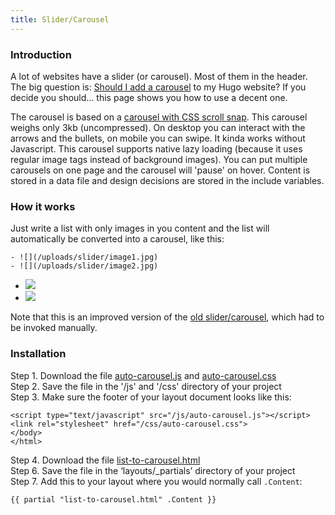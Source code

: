 ```yaml
---
title: Slider/Carousel
---
```


### Introduction

A lot of websites have a slider (or carousel). Most of them in the header. The big question is: [Should I add a carousel](https://shouldiuseacarousel.com/) to my Hugo website? If you decide you should... this page shows you how to use a decent one. 

The carousel is based on a [carousel with CSS scroll snap](https://codepen.io/joosts/pen/MWJBPgo). This carousel weighs only 3kb (uncompressed). On desktop you can interact with the arrows and the bullets, on mobile you can swipe. It kinda works without Javascript. This carousel supports native lazy loading (because it uses regular image tags instead of background images). You can put multiple carousels on one page and the carousel will 'pause' on hover. Content is stored in a data file and design decisions are stored in the include variables.

### How it works

Just write a list with only images in you content and the list will automatically be converted into a carousel, like this:

```
- ![](/uploads/slider/image1.jpg)
- ![](/uploads/slider/image2.jpg)
```

- ![](/uploads/slider/image1.jpg)
- ![](/uploads/slider/image2.jpg)

Note that this is an improved version of the [old slider/carousel](/add-ons/slider-carousel-manual), which had to be invoked manually. 

### Installation

Step 1. Download the file [auto-carousel.js](https://raw.githubusercontent.com/jhvanderschee/hugocodex/main/static/js/auto-carousel.js) and [auto-carousel.css](https://raw.githubusercontent.com/jhvanderschee/hugocodex/main/static/css/auto-carousel.css)
<br />Step 2. Save the file in the '/js' and '/css' directory of your project
<br />Step 3. Make sure the footer of your layout document looks like this:

```
<script type="text/javascript" src="/js/auto-carousel.js"></script>
<link rel="stylesheet" href="/css/auto-carousel.css">
</body>
</html>
```
Step 4. Download the file [list-to-carousel.html](https://raw.githubusercontent.com/jhvanderschee/hugocodex/main/layouts/_partials/list-to-carousel.html)  
Step 6. Save the file in the ‘layouts/_partials’ directory of your project  
Step 7. Add this to your layout where you would normally call `.Content`:  
```
{{ partial "list-to-carousel.html" .Content }}
```